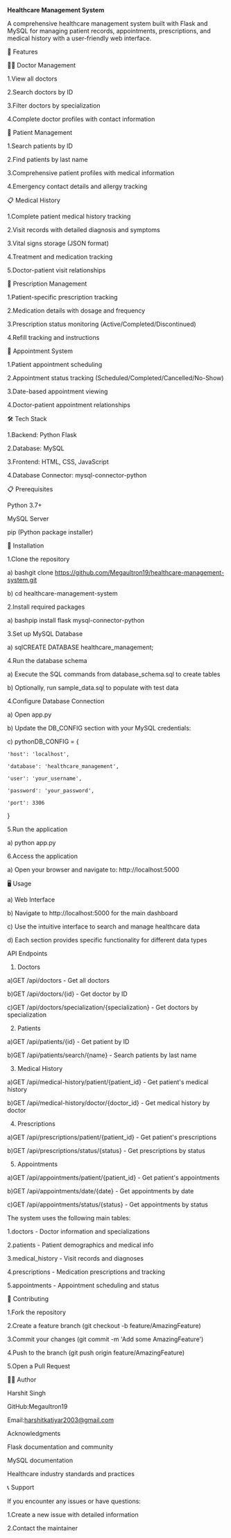 **Healthcare Management System**

A comprehensive healthcare management system built with Flask and MySQL for managing patient records, appointments, prescriptions, and medical history with a user-friendly web interface.

🚀 Features 

👨‍⚕️ Doctor Management

1.View all doctors

2.Search doctors by ID

3.Filter doctors by specialization

4.Complete doctor profiles with contact information


👥 Patient Management

1.Search patients by ID

2.Find patients by last name

3.Comprehensive patient profiles with medical information

4.Emergency contact details and allergy tracking


📋 Medical History

1.Complete patient medical history tracking

2.Visit records with detailed diagnosis and symptoms

3.Vital signs storage (JSON format)

4.Treatment and medication tracking

5.Doctor-patient visit relationships


💊 Prescription Management

1.Patient-specific prescription tracking

2.Medication details with dosage and frequency

3.Prescription status monitoring (Active/Completed/Discontinued)

4.Refill tracking and instructions

📅 Appointment System

1.Patient appointment scheduling

2.Appointment status tracking (Scheduled/Completed/Cancelled/No-Show)

3.Date-based appointment viewing

4.Doctor-patient appointment relationships

🛠️ Tech Stack

1.Backend: Python Flask

2.Database: MySQL

3.Frontend: HTML, CSS, JavaScript

4.Database Connector: mysql-connector-python


📋 Prerequisites

Python 3.7+

MySQL Server

pip (Python package installer)

🔧 Installation

1.Clone the repository

a) bashgit clone https://github.com/Megaultron19/healthcare-management-system.git

b) cd healthcare-management-system

2.Install required packages

a) bashpip install flask mysql-connector-python

3.Set up MySQL Database

a) sqlCREATE DATABASE healthcare_management;

4.Run the database schema

a) Execute the SQL commands from database_schema.sql to create tables

b) Optionally, run sample_data.sql to populate with test data


4.Configure Database Connection

a) Open app.py

b) Update the DB_CONFIG section with your MySQL credentials:

c) pythonDB_CONFIG = {

    'host': 'localhost',
    
    'database': 'healthcare_management',
    
    'user': 'your_username',
    
    'password': 'your_password',
    
    'port': 3306
    
}


5.Run the application

a) python app.py

6.Access the application

a) Open your browser and navigate to: http://localhost:5000

🖥️ Usage

a) Web Interface

b) Navigate to http://localhost:5000 for the main dashboard

c) Use the intuitive interface to search and manage healthcare data

d) Each section provides specific functionality for different data types


API Endpoints

1. Doctors
   
a)GET /api/doctors - Get all doctors

b)GET /api/doctors/{id} - Get doctor by ID

c)GET /api/doctors/specialization/{specialization} - Get doctors by specialization


2. Patients

a)GET /api/patients/{id} - Get patient by ID

b)GET /api/patients/search/{name} - Search patients by last name


3. Medical History

a)GET /api/medical-history/patient/{patient_id} - Get patient's medical history

b)GET /api/medical-history/doctor/{doctor_id} - Get medical history by doctor


4. Prescriptions
   
a)GET /api/prescriptions/patient/{patient_id} - Get patient's prescriptions

b)GET /api/prescriptions/status/{status} - Get prescriptions by status


5. Appointments
   
a)GET /api/appointments/patient/{patient_id} - Get patient's appointments

b)GET /api/appointments/date/{date} - Get appointments by date

c)GET /api/appointments/status/{status} - Get appointments by status


The system uses the following main tables:

1.doctors - Doctor information and specializations

2.patients - Patient demographics and medical info

3.medical_history - Visit records and diagnoses

4.prescriptions - Medication prescriptions and tracking

5.appointments - Appointment scheduling and status



🤝 Contributing

1.Fork the repository

2.Create a feature branch (git checkout -b feature/AmazingFeature)

3.Commit your changes (git commit -m 'Add some AmazingFeature')

4.Push to the branch (git push origin feature/AmazingFeature)

5.Open a Pull Request


👨‍💻 Author

Harshit Singh

GitHub:Megaultron19 

Email:harshitkatiyar2003@gmail.com


Acknowledgments

Flask documentation and community

MySQL documentation

Healthcare industry standards and practices

📞 Support

If you encounter any issues or have questions:

1.Create a new issue with detailed information

2.Contact the maintainer

